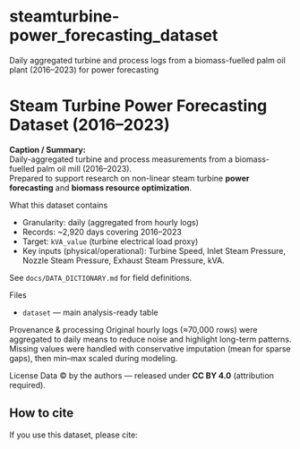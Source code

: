 # steamturbine-power_forecasting_dataset
Daily aggregated turbine and process logs from a biomass-fuelled palm oil plant (2016–2023) for power forecasting
# Steam Turbine Power Forecasting Dataset (2016–2023)

**Caption / Summary:**  
Daily-aggregated turbine and process measurements from a biomass-fuelled palm oil mill (2016–2023).  
Prepared to support research on non-linear steam turbine **power forecasting** and **biomass resource optimization**.

 What this dataset contains
- Granularity: daily (aggregated from hourly logs)
- Records: ~2,920 days covering 2016–2023
- Target: `kVA_value` (turbine electrical load proxy)
- Key inputs (physical/operational): Turbine Speed, Inlet Steam Pressure, Nozzle Steam Pressure, Exhaust Steam Pressure, kVA.


See `docs/DATA_DICTIONARY.md` for field definitions.

 Files
- `dataset` — main analysis-ready table  

Provenance & processing
Original hourly logs (≈70,000 rows) were aggregated to daily means to reduce noise and highlight long-term patterns.  
Missing values were handled with conservative imputation (mean for sparse gaps), then min–max scaled during modeling.

License
Data © by the authors — released under **CC BY 4.0** (attribution required).

## How to cite
If you use this dataset, please cite:
